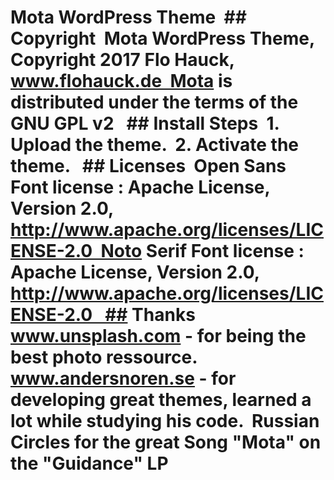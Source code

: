 # Mota WordPress Theme  ## Copyright  Mota WordPress Theme, Copyright 2017 Flo Hauck, www.flohauck.de  Mota is distributed under the terms of the GNU GPL v2   ## Install Steps  1. Upload the theme.  2. Activate the theme.   ## Licenses  Open Sans Font license : Apache License, Version 2.0, http://www.apache.org/licenses/LICENSE-2.0  Noto Serif Font license : Apache License, Version 2.0, http://www.apache.org/licenses/LICENSE-2.0   ## Thanks  www.unsplash.com - for being the best photo ressource.  www.andersnoren.se - for developing great themes, learned a lot while studying his code.  Russian Circles for the great Song "Mota" on the "Guidance" LP 
